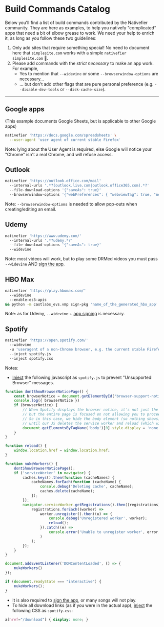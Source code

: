 # Build Commands Catalog

Below you'll find a list of build commands contributed by the Nativefier community. They are here as examples, to help you nativefy "complicated" apps that need a bit of elbow grease to work. We need your help to enrich it, as long as you follow these two guidelines:

1. Only add sites that require something special! No need to document here that `simplesite.com` works with a simple `nativefier simplesite.com` 🙂.
2. Please add commands with the *strict necessary* to make an app work. For example,
    - Yes to mention that `--widevine` or some `--browserwindow-options` are necessary...
    - ... but don't add other flags that are pure personal preference (e.g. `--disable-dev-tools` or `--disk-cache-size`).

---

## Google apps

(This example documents Google Sheets, but is applicable to other Google apps)

```sh
nativefier 'https://docs.google.com/spreadsheets' \
  --user-agent 'user agent of current stable Firefox'
```

Note: lying about the User Agent is required, else Google will notice your "Chrome" isn't a real Chrome, and will refuse access.

## Outlook

```sh
nativefier 'https://outlook.office.com/mail'
  --internal-urls '.*?(outlook.live.com|outlook.office365.com).*?'
  --file-download-options '{"saveAs": true}'
  --browserwindow-options '{"webPreferences": { "webviewTag": true, "nodeIntegration": true, "nodeIntegrationInSubFrames": true, "nativeWindowOpen": true } }'
```

Note: `--browserwindow-options` is needed to allow pop-outs when creating/editing an email.

## Udemy

```sh
nativefier 'https://www.udemy.com/'
  --internal-urls '.*?udemy.*?'
  --file-download-options '{"saveAs": true}'
  --widevine
```

Note: most videos will work, but to play some DRMed videos you must pass `--widevine` AND [sign the app](https://github.com/nativefier/nativefier/issues/1147#issuecomment-828750362).

## HBO Max

```sh
nativefier 'https://play.hbomax.com/'
  --widevine
  --enable-es3-apis
&& python -m castlabs_evs.vmp sign-pkg 'name_of_the_generated_hbo_app'
```

Note: as for Udemy, `--widevine` + [app signing](https://github.com/nativefier/nativefier/issues/1147#issuecomment-828750362) is necessary.

## Spotify

```sh
nativefier 'https://open.spotify.com/'
  --widevine
  -u 'useragent of a non-Chrome browser, e.g. the current stable Firefox'
  --inject spotify.js
  --inject spotify.css
```

Notes:

- [Inject](https://github.com/nativefier/nativefier/blob/master/docs/api.md#inject) the following javascript as `spotify.js` to prevent "Unsupported Browser" messages.
```javascript
function dontShowBrowserNoticePage() {
    const browserNotice = document.getElementById('browser-support-notice');
    console.log({ browserNotice })
    if (browserNotice) {
        // When Spotify displays the browser notice, it's not just the notice,
        // but the entire page is focused on not allowing you to proceed.
        // So in this case, we hide the body element (so nothing shows)
        // until our JS deletes the service worker and reload (which will actually load the player)
        document.getElementsByTagName('body')[0].style.display = 'none';
    }
}

function reload() {
    window.location.href = window.location.href;
}

function nukeWorkers() {
    dontShowBrowserNoticePage();
    if ('serviceWorker' in navigator) {
        caches.keys().then(function (cacheNames) {
            cacheNames.forEach(function (cacheName) {
                console.debug('Deleting cache', cacheName);
                caches.delete(cacheName);
            });
        });
        navigator.serviceWorker.getRegistrations().then((registrations) => {
            registrations.forEach((worker) =>
                worker.unregister().then((u) => {
                    console.debug('Unregistered worker', worker);
                    reload();
                }).catch((e) =>
                    console.error('Unable to unregister worker', error, { worker })
                )
            );
        });
    }
}

document.addEventListener('DOMContentLoaded', () => {
    nukeWorkers()
});

if (document.readyState === "interactive") {
    nukeWorkers();
}
```

- It is also required to [sign the app](https://github.com/nativefier/nativefier/blob/master/docs/api.md#widevine), or many songs will not play.
- To hide all download links (as if you were in the actual app), [inject](https://github.com/nativefier/nativefier/blob/master/docs/api.md#inject) the following CSS as `spotify.css`:
```css
a[href="/download"] { display: none; }
```

